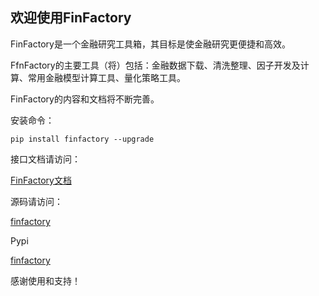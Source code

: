 ## 欢迎使用FinFactory

FinFactory是一个金融研究工具箱，其目标是使金融研究更便捷和高效。

FfnFactory的主要工具（将）包括：金融数据下载、清洗整理、因子开发及计算、常用金融模型计算工具、量化策略工具。

FinFactory的内容和文档将不断完善。

安装命令：

```
pip install finfactory --upgrade
```

接口文档请访问：

[FinFactory文档](http://www.glhyy.cn/finfactory/docs/html/index.html)

源码请访问：

[finfactory](https://github.com/Genlovy-Hoo/finfactory/)

Pypi

[finfactory](https://pypi.org/project/finfactory/)

感谢使用和支持！

